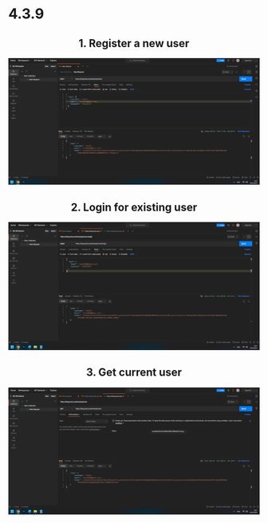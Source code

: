 # 4.3.9
<h2 align="center">1. Register a new user</h2>
<img src="https://github.com/Riko4502/4.3.9/blob/main/1.png?raw=true" alt="">
<h2 align="center">2. Login for existing user</h2>
<img src="https://github.com/Riko4502/4.3.9/blob/main/2.png?raw=true" alt="">
<h2 align="center">3. Get current user</h2>
<img src="https://github.com/Riko4502/4.3.9/blob/main/3.png?raw=true" alt="">
